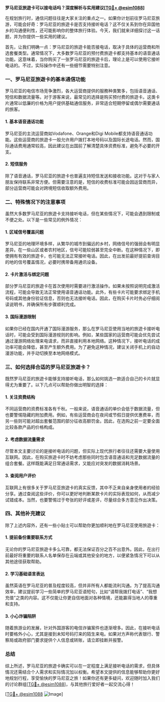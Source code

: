**罗马尼亚旅遊卡可以接电话吗？深度解析与实用建议[[TG💪+ @esim1088](https://t.me/s/esim1088)]**

在规划旅行时，通信问题往往是大家关注的重点之一。如果你计划前往罗马尼亚旅游，可能会好奇：罗马尼亚的旅遊卡是否支持接听电话？这不仅关系到你在异国他乡的沟通便利性，还可能影响你的整体旅行体验。今天，我们就来详细探讨这一话题，并为你提供一些实用的建议。

首先，让我们明确一点：罗马尼亚的旅遊卡能否接电话，取决于具体的运营商和所选套餐类型。通常情况下，大多数罗马尼亚的预付费旅遊卡都支持基本的语音通话功能。这意味着，当你购买了一张罗马尼亚的旅遊卡后，理论上是可以使用它接听电话的。不过，实际操作中还有一些细节需要特别注意。

### 一、罗马尼亚旅遊卡的基本通信功能

罗马尼亚的电信市场竞争激烈，各大运营商提供的服務种类繁多，包括语音通话、短信和数据流量等。对于游客来说，最常见的选择是购买预付费的旅遊卡。这类卡片通常以低廉的价格为用户提供基础通信服务，非常适合短期停留或偶尔需要通话的旅客。

#### 1. 基本语音通话功能
罗马尼亚的主流运营商如Vodafone、Orange和Digi Mobile都支持语音通话功能。这些运营商的旅遊卡一般允许用户拨打本地号码以及国际长途电话。然而，国际通话费用通常较高，因此建议在出国前了解清楚具体资费标准，避免不必要的开支。

#### 2. 短信服务
除了语音通话，罗马尼亚的旅遊卡也普遍支持短信发送和接收功能。这对于与家人朋友保持联系非常方便。但需要注意的是，短信的收费标准可能会因运营商而异，部分运营商可能会对跨境短信收取额外费用。

### 二、特殊情况下的注意事项

虽然大多数罗马尼亚的旅遊卡支持接听电话，但在某些情况下，可能会遇到限制或不便之处。以下是一些常见的例外情况：

#### 1. 区域信号覆盖问题
罗马尼亚的地理环境多样，从繁华的城市到偏远的乡村，网络信号的强弱会有明显差异。在一些山区或者农村地区，信号可能较弱甚至完全中断。在这种情况下，即使拥有有效的旅遊卡，也可能无法正常接听电话。因此，在出发前最好提前查询目的地的信号覆盖情况，必要时携带备用通讯设备。

#### 2. 卡片激活与绑定问题
部分罗马尼亚的旅遊卡在首次使用时需要进行激活操作。如果未按照说明完成激活流程，可能会导致无法正常使用语音通话功能。此外，有些卡片可能要求绑定手机号码或其他身份验证信息，否则也无法接听电话。因此，在购买卡片时务必仔细阅读说明书，并确保所有步骤顺利完成。

#### 3. 国际漫游限制
如果你已经在国内开通了国际漫游服务，那么在罗马尼亚使用当地的旅遊卡接听电话时，可能会受到国际漫游规则的影响。例如，某些国家的运营商可能会优先尝试通过漫游网络处理来电请求，而非直接利用本地网络。这种情况下，接听电话的成功率可能会降低，甚至产生额外费用。为了避免这种情况，建议关闭手机上的自动漫游功能，并手动切换至本地网络模式。

### 三、如何选择合适的罗马尼亚旅遊卡？

既然罗马尼亚的旅遊卡能够支持接听电话，那么如何挑选一款适合自己的卡片就显得尤为重要了。以下几点可以帮助你做出明智的选择：

#### 1. 关注资费结构
不同运营商的资费标准各有千秋。一般来说，语音通话的单价会低于数据流量，但也要警惕隐藏的附加费用。例如，有些运营商会在夜间或节假日提供优惠费率，而另一些则可能对超出套餐范围的部分征收高额罚金。因此，在选购之前一定要全面比较各款产品的价格构成。

#### 2. 考虑数据流量需求
尽管本文主要讨论的是接听电话的问题，但实际上现代旅行者往往还需要大量使用互联网。因此，在购买旅遊卡时不妨考虑那些同时包含语音通话和充足数据流量的组合套餐。这样既能满足日常通话需求，又能应对突发的数据消耗场景。

#### 3. 查阅用户评价
互联网上有很多关于罗马尼亚旅遊卡的真实反馈，其中不乏来自亲身使用者的经验分享。通过查阅这些评价，你可以更好地判断某款卡片的实际表现如何，从而减少试错成本。当然，也要警惕过于夸张的好评或差评，尽量综合多方意见作出决策。

### 四、其他补充建议

除了上述内容外，还有一些小贴士可以帮助你更加顺利地在罗马尼亚使用旅遊卡：

#### 1. 提前备份重要联系方式
无论你的罗马尼亚旅遊卡多么可靠，都无法保证百分之百不出意外。因此，在出行前最好将重要的联系人名单保存在云端或其他安全的地方，以便紧急情况下可以从其他途径获取帮助。

#### 2. 学习基础语言表达
虽然英语在罗马尼亚的普及程度较高，但并非所有人都能流利沟通。为了提高沟通效率，建议提前学习一些简单的罗马尼亚语短句，比如“请帮我拨打电话”、“我想充值”之类的内容。这不仅能让你更自信地面对各种情境，还能赢得当地人的尊重和支持。

#### 3. 小心诈骗陷阱
随着旅游业的发展，针对外国游客的电信诈骗案件也逐渐增多。因此，在接听电话时要格外小心，尤其是接到未知号码打来的陌生来电。如果对方声称代表银行、警察局或政府部门要求提供个人信息或转账，请立即挂断并报警。

### 总结

综上所述，罗马尼亚的旅遊卡确实可以在一定程度上满足接听电话的需求，但具体情况还需结合个人需求和实际情况加以权衡。希望本文提供的信息能够帮助你更好地规划行程，享受愉快的罗马尼亚之旅！如果你还有更多疑问，欢迎随时加入我们的讨论群组[[TG💪+ @esim1088](https://t.me/s/esim1088)]，与其他旅行爱好者一起交流心得！

[[TG💪+ @esim1088](https://t.me/s/esim1088) ![Image](https://i.postimg.cc/4NQfJmqS/Snipaste-2025-05-13-00-14-12.png)]